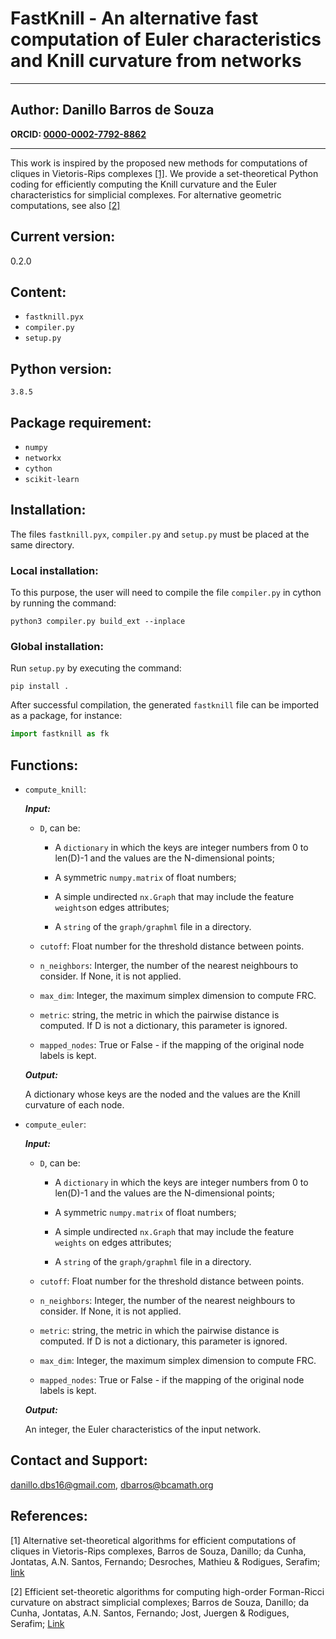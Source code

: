 # FastKnill - An alternative fast computation of Euler characteristics and Knill curvature from networks

***
   **Author:** Danillo Barros de Souza
   -- 
   **ORCID: [0000-0002-7792-8862](https://orcid.org/0000-0002-7762-8862)**

***
This work is inspired by the proposed new methods for computations of cliques in Vietoris-Rips complexes [[1]](https://arxiv.org/abs/2502.14593). We provide a set-theoretical Python coding for efficiently computing the Knill curvature and the Euler characteristics for simplicial complexes. For alternative geometric computations, see also [[2]](https://github.com/danillodbs16/fastforman)

## Current version:
  0.2.0


## Content:

- `fastknill.pyx`
- `compiler.py`
- `setup.py`

## Python version: 
    3.8.5
## Package requirement:

- `numpy`
- `networkx`
- `cython`
- `scikit-learn`


## Installation:

The files `fastknill.pyx`, `compiler.py` and `setup.py` must be placed at the same directory.

 ### Local installation:
To this purpose, the user will need to compile the file `compiler.py` in cython by running the command:

```
python3 compiler.py build_ext --inplace
```

### Global installation:

Run `setup.py` by executing the command:

```
pip install .
```

After successful compilation, the generated `fastknill` file can be imported as a package, for instance:

```python
import fastknill as fk
```
## Functions:

- ``compute_knill``:

  ***Input:*** 
        
    - `D`, can be:
       - A `dictionary` in which the keys are integer numbers from 0 to len(D)-1 and the values are the N-dimensional points;

       - A symmetric `numpy.matrix` of float numbers;

       - A simple undirected `nx.Graph` that may include the feature `weights`on edges attributes;
     
       - A `string` of the `graph/graphml` file in a directory.

    - `cutoff`: Float number for the threshold distance between points.
    - `n_neighbors`: Interger, the number of the nearest neighbours to consider. If None, it is not applied.
    - `max_dim`: Integer, the maximum simplex dimension to compute FRC.
    - `metric`: string, the metric in which the pairwise distance is computed. If D is not a dictionary, this parameter is ignored.
    - `mapped_nodes`: True or False - if the mapping of the original node labels is kept.
   
    
   ***Output:*** 
     
   A dictionary whose keys are the noded and the values are the Knill curvature of each node.
    
- ``compute_euler``:

  ***Input:*** 
        
    - `D`, can be:
       - A `dictionary` in which the keys are integer numbers from 0 to len(D)-1 and the values are the N-dimensional points;

       - A symmetric `numpy.matrix` of float numbers;

       - A simple undirected `nx.Graph` that may include the feature `weights` on edges attributes;
     
       - A `string` of the `graph/graphml` file in a directory.

    - `cutoff`: Float number for the threshold distance between points.
    - `n_neighbors`: Integer, the number of the nearest neighbours to consider. If None, it is not applied.
    - `metric`: string, the metric in which the pairwise distance is computed. If D is not a dictionary, this parameter is ignored.
    - `max_dim`: Integer, the maximum simplex dimension to compute FRC.
    - `mapped_nodes`: True or False - if the mapping of the original node labels is kept.
   
    
   ***Output:*** 
     
   An integer, the Euler characteristics of the input network.
    

## Contact and Support:

danillo.dbs16@gmail.com, dbarros@bcamath.org

## References: 

[1] Alternative set-theoretical algorithms for efficient computations of cliques in Vietoris-Rips complexes, Barros de Souza, Danillo; da Cunha, Jontatas, A.N. Santos, Fernando; Desroches, Mathieu & Rodigues, Serafim; [link](https://arxiv.org/abs/2502.14593)

[2] Efficient set-theoretic algorithms for computing high-order Forman-Ricci curvature on abstract simplicial complexes; Barros de Souza, Danillo; da Cunha, Jontatas, A.N. Santos, Fernando; Jost, Juergen & Rodigues, Serafim; [Link](https://royalsocietypublishing.org/doi/10.1098/rspa.2024.0364)

